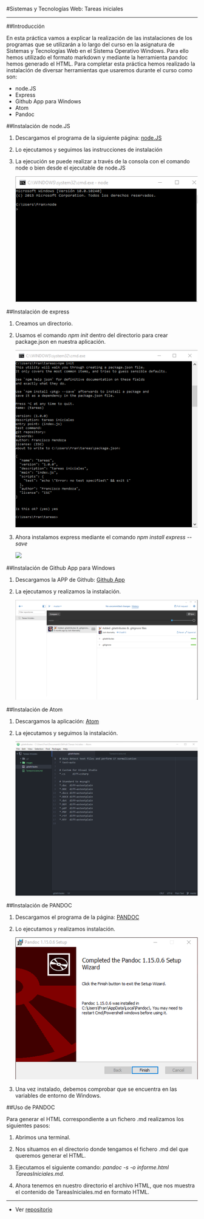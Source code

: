 #Sistemas y Tecnologías Web: Tareas iniciales

----

##Introducción

   En esta práctica vamos a explicar la realización de las instalaciones de los programas que se utilizarán a lo largo del curso en la asignatura de Sistemas y Tecnologías Web en el Sistema Operativo Windows. Para ello hemos utilizado el formato markdown y mediante la herramienta pandoc hemos generado el HTML. Para completar esta práctica hemos realizado la instalación de diversar herramientas que usaremos durante el curso como son:

  * node.JS
  * Express
  * Github App para Windows
  * Atom
  * Pandoc




##Instalación de node.JS

1. Descargamos el programa de la siguiente página: [node.JS](http://nodejs.org/)
2. Lo ejecutamos y seguimos las instrucciones de instalación
3. La ejecución se puede realizar a través de la consola con el comando node o bien desde el ejecutable de node.JS

    ![](images/nodejs.png)


##Instalación de express

1. Creamos un directorio.


2. Usamos el comando _npm init_ dentro del directorio para crear package.json en nuestra aplicación.


    ![](images/npm.png)


3. Ahora instalamos express mediante el comando _npm install express --save_


    ![](images/express.npg)


##Instalación de Github App para Windows

1. Descargamos la APP de Github: [Github App](https://desktop.github.com/)
2. La ejecutamos y realizamos la instalación.

    ![](images/gitapp.png)


##Instalación de Atom

1. Descargamos la aplicación: [Atom](https://atom.io/)
2. La ejecutamos y seguimos la instalación.

    ![](images/atom.png)


##Instalación de PANDOC

1. Descargamos el programa de la página: [PANDOC](http://pandoc.org/installing.html)
2. Lo ejecutamos y realizamos instalación.


    ![](images/pandoc.png)


3. Una vez instalado, debemos comprobar que se encuentra en las variables de entorno de Windows.



##Uso de PANDOC

   Para generar el HTML correspondiente a un fichero .md realizamos los siguientes pasos:

1. Abrimos una terminal.

2. Nos situamos en el directorio donde tengamos el fichero .md del que queremos generar el HTML.

3. Ejecutamos el siguiente comando: _pandoc -s -o informe.html TareasIniciales.md._

4. Ahora tenemos en nuestro directorio el archivo HTML, que nos muestra el contenido de TareasIniciales.md en formato HTML.

----

* Ver [repositorio](https://github.com/alu0100600582/TareasIniciales)
